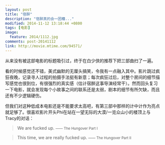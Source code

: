 ```yaml
---
layout: post
title: "宿醉"
description: "宿醉真的会一团糟..."
modified: 2014-11-12 13:18:44 +0800
tags: [电影]
image:
  feature: 2014/1112.jpg
comments: post-20141112
link: http://movie.mtime.com/94571/
---
```


从来没有被这部电影的标题吸引过，终于在白少侠的推荐下把三部曲扫了一遍。

看的时候感觉还不错，美式幽默的无厘头搞笑，令我有一点融入其中。影片跳过疯狂夜晚，记录寻人过程的拍摄手法挺有新意；每次疯狂过后，对整个房间的细节描写感觉也很到位，有很强烈的真实感（估计宿醉这事导演经常干）。然而回头复习一下电影，就会发现每个小故事之间的联系还是太弱，剧本的细节有所欠缺，而且还有不少逻辑硬伤。

但我们对这种低成本电影还是不能要求太高吧，有第三部中那样的计中计作为亮点就足够了。很喜欢影片开头Phi在站在一望无际的大漠/一览众山小的楼顶上与Tracy的对话：

> We are fucked up.
> <small>—— The Hungover Part I</small>

> This time, we are really fucked up.
> <small>—— The Hungover Part II</small>
